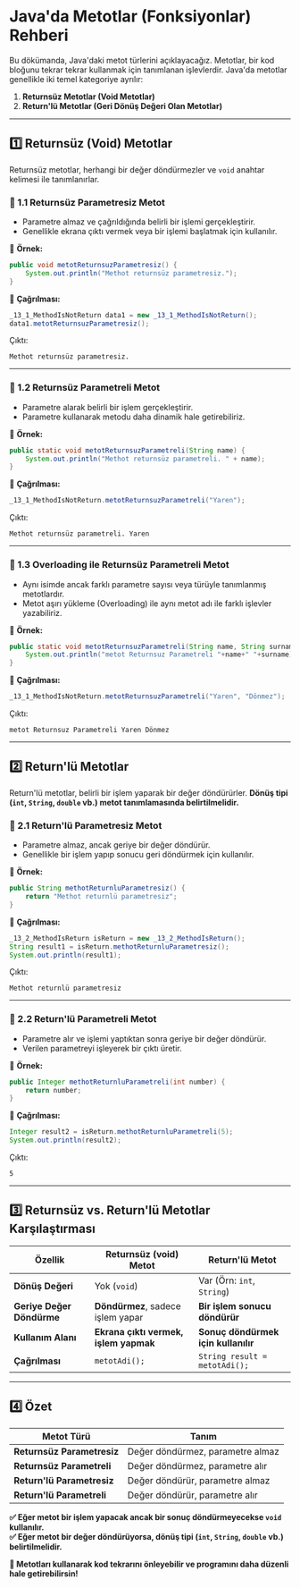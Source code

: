 # **Java'da Metotlar (Fonksiyonlar) Rehberi**

Bu dökümanda, Java'daki metot türlerini açıklayacağız. Metotlar, bir kod bloğunu tekrar tekrar kullanmak için tanımlanan işlevlerdir. Java'da metotlar genellikle iki temel kategoriye ayrılır:
1. **Returnsüz Metotlar (Void Metotlar)**
2. **Return'lü Metotlar (Geri Dönüş Değeri Olan Metotlar)**

---

## **1️⃣ Returnsüz (Void) Metotlar**
Returnsüz metotlar, herhangi bir değer döndürmezler ve `void` anahtar kelimesi ile tanımlanırlar.

### **📌 1.1 Returnsüz Parametresiz Metot**
- Parametre almaz ve çağrıldığında belirli bir işlemi gerçekleştirir.
- Genellikle ekrana çıktı vermek veya bir işlemi başlatmak için kullanılır.

📌 **Örnek:**
```java
public void metotReturnsuzParametresiz() {
    System.out.println("Methot returnsüz parametresiz.");
}
```
📌 **Çağrılması:**
```java
_13_1_MethodIsNotReturn data1 = new _13_1_MethodIsNotReturn();
data1.metotReturnsuzParametresiz();
```
Çıktı:
```
Methot returnsüz parametresiz.
```

---

### **📌 1.2 Returnsüz Parametreli Metot**
- Parametre alarak belirli bir işlem gerçekleştirir.
- Parametre kullanarak metodu daha dinamik hale getirebiliriz.

📌 **Örnek:**
```java
public static void metotReturnsuzParametreli(String name) {
    System.out.println("Methot returnsüz parametreli. " + name);
}
```
📌 **Çağrılması:**
```java
_13_1_MethodIsNotReturn.metotReturnsuzParametreli("Yaren");
```
Çıktı:
```
Methot returnsüz parametreli. Yaren
```

---

### **📌 1.3 Overloading ile Returnsüz Parametreli Metot**
- Aynı isimde ancak farklı parametre sayısı veya türüyle tanımlanmış metotlardır.
- Metot aşırı yükleme (Overloading) ile aynı metot adı ile farklı işlevler yazabiliriz.

📌 **Örnek:**
```java
public static void metotReturnsuzParametreli(String name, String surname) {
    System.out.println("metot Returnsuz Parametreli "+name+" "+surname);
}
```
📌 **Çağrılması:**
```java
_13_1_MethodIsNotReturn.metotReturnsuzParametreli("Yaren", "Dönmez");
```
Çıktı:
```
metot Returnsuz Parametreli Yaren Dönmez
```

---

## **2️⃣ Return'lü Metotlar**
Return'lü metotlar, belirli bir işlem yaparak bir değer döndürürler. **Dönüş tipi (`int`, `String`, `double` vb.) metot tanımlamasında belirtilmelidir.**

### **📌 2.1 Return'lü Parametresiz Metot**
- Parametre almaz, ancak geriye bir değer döndürür.
- Genellikle bir işlem yapıp sonucu geri döndürmek için kullanılır.

📌 **Örnek:**
```java
public String methotReturnluParametresiz() {
    return "Methot returnlü parametresiz";
}
```
📌 **Çağrılması:**
```java
_13_2_MethodIsReturn isReturn = new _13_2_MethodIsReturn();
String result1 = isReturn.methotReturnluParametresiz();
System.out.println(result1);
```
Çıktı:
```
Methot returnlü parametresiz
```

---

### **📌 2.2 Return'lü Parametreli Metot**
- Parametre alır ve işlemi yaptıktan sonra geriye bir değer döndürür.
- Verilen parametreyi işleyerek bir çıktı üretir.

📌 **Örnek:**
```java
public Integer methotReturnluParametreli(int number) {
    return number;
}
```
📌 **Çağrılması:**
```java
Integer result2 = isReturn.methotReturnluParametreli(5);
System.out.println(result2);
```
Çıktı:
```
5
```

---

## **3️⃣ Returnsüz vs. Return'lü Metotlar Karşılaştırması**

| **Özellik** | **Returnsüz (void) Metot** | **Return'lü Metot** |
|------------|-----------------|-----------------|
| **Dönüş Değeri** | Yok (`void`) | Var (Örn: `int`, `String`) |
| **Geriye Değer Döndürme** | **Döndürmez**, sadece işlem yapar | **Bir işlem sonucu döndürür** |
| **Kullanım Alanı** | **Ekrana çıktı vermek, işlem yapmak** | **Sonuç döndürmek için kullanılır** |
| **Çağrılması** | `metotAdi();` | `String result = metotAdi();` |

---

## **4️⃣ Özet**
| **Metot Türü** | **Tanım** |
|--------------|--------------------------------------|
| **Returnsüz Parametresiz** | Değer döndürmez, parametre almaz |
| **Returnsüz Parametreli** | Değer döndürmez, parametre alır |
| **Return'lü Parametresiz** | Değer döndürür, parametre almaz |
| **Return'lü Parametreli** | Değer döndürür, parametre alır |

**✅ Eğer metot bir işlem yapacak ancak bir sonuç döndürmeyecekse `void` kullanılır.**  
**✅ Eğer metot bir değer döndürüyorsa, dönüş tipi (`int`, `String`, `double` vb.) belirtilmelidir.**

**🚀 Metotları kullanarak kod tekrarını önleyebilir ve programını daha düzenli hale getirebilirsin!**

